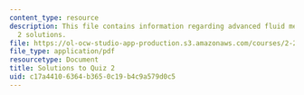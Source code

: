 ```yaml
---
content_type: resource
description: This file contains information regarding advanced fluid mechanics, quiz
  2 solutions.
file: https://ol-ocw-studio-app-production.s3.amazonaws.com/courses/2-25-advanced-fluid-mechanics-fall-2013/c17a44106364b3650c19b4c9a579d0c5_MIT2_25F13_SolQuiz2.pdf
file_type: application/pdf
resourcetype: Document
title: Solutions to Quiz 2
uid: c17a4410-6364-b365-0c19-b4c9a579d0c5
---
```

